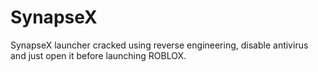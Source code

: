 # SynapseX
SynapseX launcher cracked using reverse engineering, disable antivirus and just open it before launching ROBLOX.
